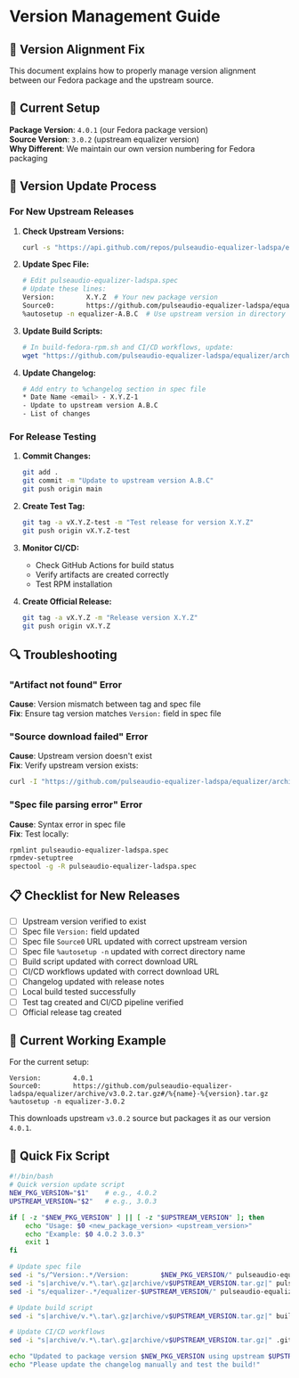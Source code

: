 # Version Management Guide

## 🔧 Version Alignment Fix

This document explains how to properly manage version alignment between our Fedora package and the upstream source.

## 📝 Current Setup

**Package Version**: `4.0.1` (our Fedora package version)  
**Source Version**: `3.0.2` (upstream equalizer version)  
**Why Different**: We maintain our own version numbering for Fedora packaging

## 🔄 Version Update Process

### For New Upstream Releases

1. **Check Upstream Versions:**
   ```bash
   curl -s "https://api.github.com/repos/pulseaudio-equalizer-ladspa/equalizer/releases" | grep '"tag_name"'
   ```

2. **Update Spec File:**
   ```bash
   # Edit pulseaudio-equalizer-ladspa.spec
   # Update these lines:
   Version:        X.Y.Z  # Your new package version
   Source0:        https://github.com/pulseaudio-equalizer-ladspa/equalizer/archive/vA.B.C.tar.gz#/%{name}-%{version}.tar.gz
   %autosetup -n equalizer-A.B.C  # Use upstream version in directory name
   ```

3. **Update Build Scripts:**
   ```bash
   # In build-fedora-rpm.sh and CI/CD workflows, update:
   wget "https://github.com/pulseaudio-equalizer-ladspa/equalizer/archive/vA.B.C.tar.gz"
   ```

4. **Update Changelog:**
   ```bash
   # Add entry to %changelog section in spec file
   * Date Name <email> - X.Y.Z-1
   - Update to upstream version A.B.C
   - List of changes
   ```

### For Release Testing

1. **Commit Changes:**
   ```bash
   git add .
   git commit -m "Update to upstream version A.B.C"
   git push origin main
   ```

2. **Create Test Tag:**
   ```bash
   git tag -a vX.Y.Z-test -m "Test release for version X.Y.Z"
   git push origin vX.Y.Z-test
   ```

3. **Monitor CI/CD:**
   - Check GitHub Actions for build status
   - Verify artifacts are created correctly
   - Test RPM installation

4. **Create Official Release:**
   ```bash
   git tag -a vX.Y.Z -m "Release version X.Y.Z"
   git push origin vX.Y.Z
   ```

## 🔍 Troubleshooting

### "Artifact not found" Error

**Cause**: Version mismatch between tag and spec file  
**Fix**: Ensure tag version matches `Version:` field in spec file

### "Source download failed" Error

**Cause**: Upstream version doesn't exist  
**Fix**: Verify upstream version exists:
```bash
curl -I "https://github.com/pulseaudio-equalizer-ladspa/equalizer/archive/vA.B.C.tar.gz"
```

### "Spec file parsing error" Error

**Cause**: Syntax error in spec file  
**Fix**: Test locally:
```bash
rpmlint pulseaudio-equalizer-ladspa.spec
rpmdev-setuptree
spectool -g -R pulseaudio-equalizer-ladspa.spec
```

## 📋 Checklist for New Releases

- [ ] Upstream version verified to exist
- [ ] Spec file `Version:` field updated
- [ ] Spec file `Source0` URL updated with correct upstream version
- [ ] Spec file `%autosetup -n` updated with correct directory name
- [ ] Build script updated with correct download URL
- [ ] CI/CD workflows updated with correct download URL
- [ ] Changelog updated with release notes
- [ ] Local build tested successfully
- [ ] Test tag created and CI/CD pipeline verified
- [ ] Official release tag created

## 🎯 Current Working Example

For the current setup:
```spec
Version:        4.0.1
Source0:        https://github.com/pulseaudio-equalizer-ladspa/equalizer/archive/v3.0.2.tar.gz#/%{name}-%{version}.tar.gz
%autosetup -n equalizer-3.0.2
```

This downloads upstream `v3.0.2` source but packages it as our version `4.0.1`.

## 🚀 Quick Fix Script

```bash
#!/bin/bash
# Quick version update script
NEW_PKG_VERSION="$1"    # e.g., 4.0.2
UPSTREAM_VERSION="$2"   # e.g., 3.0.3

if [ -z "$NEW_PKG_VERSION" ] || [ -z "$UPSTREAM_VERSION" ]; then
    echo "Usage: $0 <new_package_version> <upstream_version>"
    echo "Example: $0 4.0.2 3.0.3"
    exit 1
fi

# Update spec file
sed -i "s/^Version:.*/Version:        $NEW_PKG_VERSION/" pulseaudio-equalizer-ladspa.spec
sed -i "s|archive/v.*\.tar\.gz|archive/v$UPSTREAM_VERSION.tar.gz|" pulseaudio-equalizer-ladspa.spec
sed -i "s/equalizer-.*/equalizer-$UPSTREAM_VERSION/" pulseaudio-equalizer-ladspa.spec

# Update build script
sed -i "s|archive/v.*\.tar\.gz|archive/v$UPSTREAM_VERSION.tar.gz|" build-fedora-rpm.sh

# Update CI/CD workflows
sed -i "s|archive/v.*\.tar\.gz|archive/v$UPSTREAM_VERSION.tar.gz|" .github/workflows/*.yml

echo "Updated to package version $NEW_PKG_VERSION using upstream $UPSTREAM_VERSION"
echo "Please update the changelog manually and test the build!"
```
